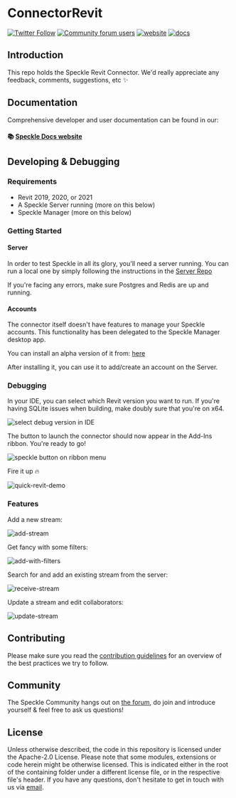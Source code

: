 # ConnectorRevit

[![Twitter Follow](https://img.shields.io/twitter/follow/SpeckleSystems?style=social)](https://twitter.com/SpeckleSystems) [![Community forum users](https://img.shields.io/discourse/users?server=https%3A%2F%2Fdiscourse.speckle.works&style=flat-square&logo=discourse&logoColor=white)](https://discourse.speckle.works) [![website](https://img.shields.io/badge/https://-speckle.systems-royalblue?style=flat-square)](https://speckle.systems) [![docs](https://img.shields.io/badge/docs-speckle.guide-orange?style=flat-square&logo=read-the-docs&logoColor=white)](https://speckle.guide/dev/)

## Introduction

This repo holds the Speckle Revit Connector. We'd really appreciate any feedback, comments, suggestions, etc ✨

## Documentation

Comprehensive developer and user documentation can be found in our:

#### 📚 [Speckle Docs website](https://speckle.guide/dev/)

## Developing & Debugging

### Requirements

- Revit 2019, 2020, or 2021
- A Speckle Server running (more on this below)
- Speckle Manager (more on this below)

### Getting Started

#### Server

In order to test Speckle in all its glory, you'll need a server running. You can run a local one by simply following the instructions in the [Server Repo](https://github.com/specklesystems/Server)

If you're facing any errors, make sure Postgres and Redis are up and running.

#### Accounts

The connector itself doesn't have features to manage your Speckle accounts. This functionality has been delegated to the Speckle Manager desktop app.

You can install an alpha version of it from: [here](https://speckle-releases.ams3.digitaloceanspaces.com/manager/SpeckleManager%20Setup.exe)

After installing it, you can use it to add/create an account on the Server.

### Debugging

In your IDE, you can select which Revit version you want to run. If you're having SQLite issues when building, make doubly sure that you're on x64.

![select debug version in IDE](https://user-images.githubusercontent.com/7717434/97556712-b9bd9200-19d1-11eb-9b4b-8c25832547bd.png)

The button to launch the connector should now appear in the Add-Ins ribbon. You're ready to go!

![speckle button on ribbon menu](https://user-images.githubusercontent.com/7717434/97557082-381a3400-19d2-11eb-8d10-13039d5ee7be.png)

Fire it up 🔥

![quick-revit-demo](https://user-images.githubusercontent.com/7717434/97557677-fe95f880-19d2-11eb-8ad3-439f7ad63015.gif)

### Features

Add a new stream:

![add-stream](https://user-images.githubusercontent.com/7717434/97726487-2bc3d300-1ac7-11eb-849e-7aed2d21ec76.gif)

Get fancy with some filters:

![add-with-filters](https://user-images.githubusercontent.com/7717434/97726494-2e262d00-1ac7-11eb-8a55-8a7939c8f378.gif)

Search for and add an existing stream from the server:

![receive-stream](https://user-images.githubusercontent.com/7717434/97726530-3716fe80-1ac7-11eb-9732-19117b5cef27.gif)

Update a stream and edit collaborators:

![update-stream](https://user-images.githubusercontent.com/7717434/97726509-31211d80-1ac7-11eb-945e-67d1ca29c16d.gif)

## Contributing

Please make sure you read the [contribution guidelines](.github/CONTRIBUTING.md) for an overview of the best practices we try to follow.

## Community

The Speckle Community hangs out on [the forum](https://discourse.speckle.works), do join and introduce yourself & feel free to ask us questions!

## License

Unless otherwise described, the code in this repository is licensed under the Apache-2.0 License. Please note that some modules, extensions or code herein might be otherwise licensed. This is indicated either in the root of the containing folder under a different license file, or in the respective file's header. If you have any questions, don't hesitate to get in touch with us via [email](mailto:hello@speckle.systems).
